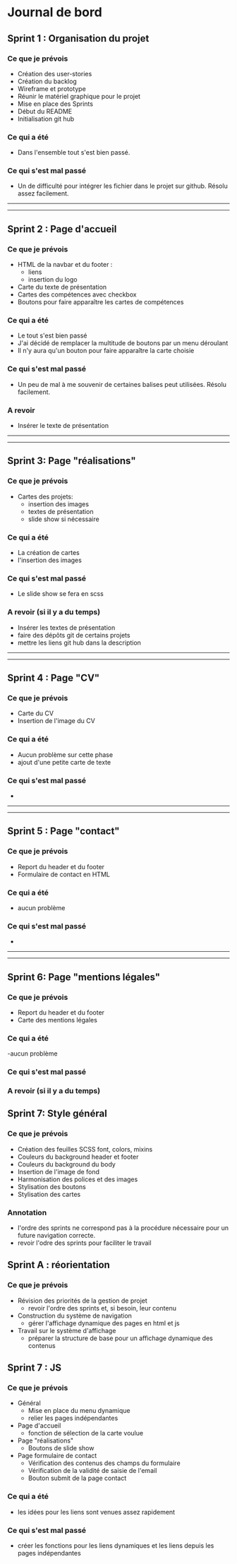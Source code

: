 # Journal de bord

## Sprint 1 : Organisation du projet
### Ce que je prévois
- Création des user-stories
- Création du backlog
- Wireframe et prototype
- Réunir le matériel graphique pour le projet
- Mise en place des Sprints
- Début du README
- Initialisation git hub

### Ce qui a été
- Dans l'ensemble tout s'est bien passé.

### Ce qui s'est mal passé
- Un de difficulté pour intégrer les fichier dans le projet
sur github. Résolu assez facilement.


-------
-----

## Sprint 2 : Page d'accueil
### Ce que je prévois
- HTML de la navbar et du footer :
    - liens 
    - insertion du logo
- Carte du texte de présentation
- Cartes des compétences avec checkbox
- Boutons pour faire apparaître les cartes de compétences

### Ce qui a été
- Le tout s'est bien passé
- J'ai décidé de remplacer la multitude de boutons
par un menu déroulant
- Il n'y aura qu'un bouton pour faire apparaître la carte choisie

### Ce qui s'est mal passé
- Un peu de mal à me souvenir de certaines balises peut utilisées.
Résolu facilement.
### A revoir 
- Insérer le texte de présentation

-------
-----
## Sprint 3: Page "réalisations"
### Ce que je prévois
- Cartes des projets:
    - insertion des images
    - textes de présentation
    - slide show si nécessaire
### Ce qui a été
- La création de cartes
- l'insertion des images

### Ce qui s'est mal passé
- Le slide show se fera en scss

### A revoir (si il y a du temps)
- Insérer les textes de présentation
- faire des dépôts git de certains projets
- mettre les liens git hub dans la description

-------
-----
## Sprint 4 : Page "CV"
### Ce que je prévois
- Carte du CV
- Insertion de l'image du CV

### Ce qui a été
- Aucun problème sur cette phase
- ajout d'une petite carte de texte

### Ce qui s'est mal passé
- 

-------
-----
## Sprint 5 : Page "contact"
### Ce que je prévois
- Report du header et du footer
- Formulaire de contact en HTML

### Ce qui a été
- aucun problème

### Ce qui s'est mal passé
- 

---------------------
-------------------

## Sprint 6: Page "mentions légales"
### Ce que je prévois
- Report du header et du footer
- Carte des mentions légales

### Ce qui a été
-aucun problème

### Ce qui s'est mal passé

### A revoir (si il y a du temps)

## Sprint 7: Style général
### Ce que je prévois
- Création des feuilles SCSS font, colors, mixins
- Couleurs du background header et footer
- Couleurs du background du body
- Insertion de l'image de fond
- Harmonisation des polices et des images
- Stylisation des boutons
- Stylisation des cartes

### Annotation 
- l'ordre des sprints ne correspond pas à la procédure nécessaire 
pour un future navigation correcte.
- revoir l'odre des sprints pour faciliter le travail


## Sprint A : réorientation
### Ce que je prévois
- Révision des priorités de la gestion de projet
    - revoir l'ordre des sprints et, si besoin, leur contenu
- Construction du système de navigation 
    - gérer l'affichage dynamique des pages en html et js
- Travail sur le système d'affichage
    - préparer la structure de base pour un affichage dynamique des contenus

## Sprint 7 : JS 
### Ce que je prévois
- Général
    - Mise en place du menu dynamique
    - relier les pages indépendantes
- Page d'accueil
    - fonction de sélection de la carte voulue
- Page "réalisations"
    - Boutons de slide show
- Page formulaire de contact
    - Vérification des contenus des champs du formulaire
    - Vérification de la validité de saisie de l'email
    - Bouton submit de la page contact

### Ce qui a été
- les idées pour les liens sont venues assez rapidement

### Ce qui s'est mal passé
- créer les fonctions pour les liens dynamiques et
les liens depuis les pages indépendantes
